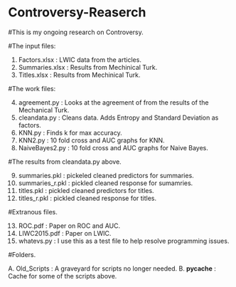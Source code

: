# Controversy-Reaserch

#This is my ongoing research on Controversy.

#The input files:

1. Factors.xlsx : LWIC data from the articles. 
2. Summaries.xlsx : Results from Mechinical Turk.
3. Titles.xlsx : Results from Mechinical Turk.

#The work files:

4. agreement.py : Looks at the agreement of from the results of the Mechanical Turk.
5. cleandata.py : Cleans data. Adds Entropy and Standard Deviation as factors.
6. KNN.py : Finds k for max accuracy.
7. KNN2.py : 10 fold cross and AUC graphs for KNN.
8. NaiveBayes2.py : 10 fold cross and AUC graphs for Naive Bayes.

#The results from cleandata.py above.

9. summaries.pkl : pickeled cleaned predictors for summaries.
10. summaries_r.pkl : pickled cleaned response for sumamries.
11. titles.pkl : pickled cleaned predictors for titles.
12. titles_r.pkl : pickled cleaned response for titles.

#Extranous files.

13. ROC.pdf : Paper on ROC and AUC.
14. LIWC2015.pdf : Paper on LWIC.
15. whatevs.py : I use this as a test file to help resolve programming issues.

#Folders.

A. Old_Scripts : A graveyard for scripts no longer needed.
B. __pycache__ : Cache for some of the scripts above. 
